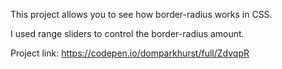 This project allows you to see how border-radius works in CSS. 

I used range sliders to control the border-radius amount.

Project link: https://codepen.io/domparkhurst/full/ZdvqpR
